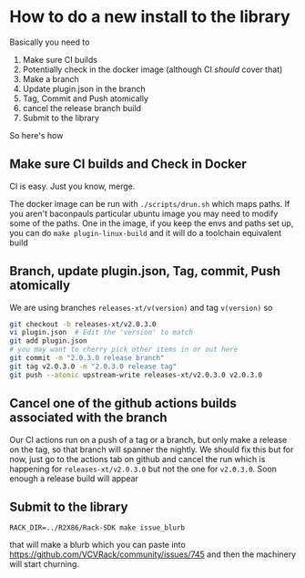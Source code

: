 # How to do a new install to the library

Basically you need to

1. Make sure CI builds
2. Potentially check in the docker image (although CI *should* cover that)
3. Make a branch
4. Update plugin.json in the branch
4. Tag, Commit and Push atomically
5. cancel the release branch build
6. Submit to the library

So here's how

## Make sure CI builds and Check in Docker

CI is easy. Just you know, merge.

The docker image can be run with `./scripts/drun.sh` which maps paths.
If you aren't baconpauls particular ubuntu image you may need to modify
some of the paths. One in the image, if you keep the envs and paths set
up, you can do `make plugin-linux-build` and it will do a toolchain
equivalent build

## Branch, update plugin.json, Tag, commit, Push atomically

We are using branches `releases-xt/v(version)` and tag `v(version)` so

```bash
git checkout -b releases-xt/v2.0.3.0
vi plugin.json  # Edit the 'version' to match
git add plugin.json
# you may want to cherry pick other items in or out here
git commit -m "2.0.3.0 release branch"
git tag v2.0.3.0 -m "2.0.3.0 release tag"
git push --atomic upstream-write releases-xt/v2.0.3.0 v2.0.3.0
```

## Cancel one of the github actions builds associated with the branch

Our CI actions run on a push of a tag or a branch, but only make a
release on the tag, so that branch will spanner the nightly. We
should fix this but for now, just go to the actions tab on github
and cancel the run which is happening for `releases-xt/v2.0.3.0` but
not the one for `v2.0.3.0`. Soon enough a release build will appear

## Submit to the library

```
RACK_DIR=../R2X86/Rack-SDK make issue_blurb
```

that will make a blurb which you can paste into https://github.com/VCVRack/community/issues/745
and then the machinery will start churning.